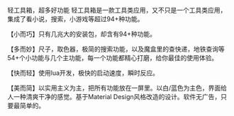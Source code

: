 # 
轻工具箱，超多好功能
轻工具箱是一款工具类应用，又不只是一个工具类应用，集成了看小说，搜索，小游戏等超过94+种功能。

【小而巧】只有几兆大的安装包，却含有94+种功能。



【多而妙】尺子，取色器，极简的搜索功能，以及魔盒里的查快递，地铁查询等54+个小功能与几个主功能，每一个功能都精心打磨，给你最佳的使用体验。



【快而轻】使用lua开发，极快的启动速度，瞬时反应。



【美而简】以实用主义为主，把所有功能放在一屏里。以白/蓝色为主色，界面给人一种清爽干净的感觉。基于Material Design风格改造的设计。软件无广告，只要最简单的。

